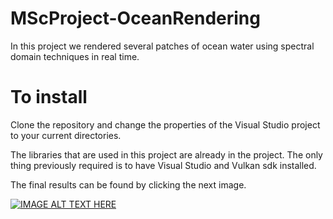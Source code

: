 # MScProject-OceanRendering

In this project we rendered several patches of ocean water using spectral domain techniques in real time.


# To install

Clone the repository and change the properties of the Visual Studio project to your current directories.

The libraries that are used in this project are already in the project. The only thing previously required is to have Visual Studio and Vulkan sdk installed.

The final results can be found by clicking the next image.

[![IMAGE ALT TEXT HERE](https://img.youtube.com/vi/HJNlAffPba0/0.jpg)](https://www.youtube.com/watch?v=HJNlAffPba0)
